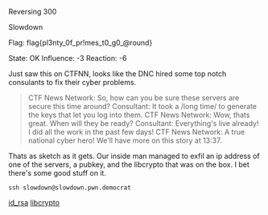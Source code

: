 Reversing 300

Slowdown

Flag: flag{pl3nty_0f_pr!mes_t0_g0_@round}

State: OK
Influence: -3
Reaction: -6



Just saw this on CTFNN, looks like the DNC hired some top notch consulants to fix their cyber problems.

> CTF News Network: So, how can you be sure these servers are secure this time around?
> Consultant:  It took a /long time/ to generate the keys that let you log into them. 
> CTF News Network: Wow, thats great. When will they be ready?
> Consultant: Everything's live already! I did all the work in the past few days! 
> CTF News Network: A true national cyber hero! We'll have more on this story at 13:37.

Thats as sketch as it gets. Our inside man managed to exfil an ip address of one of the servers, a pubkey, and the libcrypto that was on the box. I bet there's some good stuff on it.

`ssh slowdown@slowdown.pwn.democrat`

[id_rsa](https://s3.amazonaws.com/hackthevote/id_rsa.8f413ca1bdcd5bbfc3455195ddddaaf5efbbf66261a3dd440b5702636674e2bb.pub)
[libcrypto](https://s3.amazonaws.com/hackthevote/libcrypto.so.1.0.0.12e54c010aef4ee5464b25863e68f4c9e6f47c0adecfd11a96c0aae3f9c68626)
